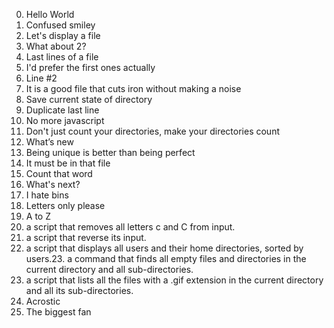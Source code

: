 0. Hello World
1. Confused smiley
2. Let's display a file
3. What about 2?
4. Last lines of a file
5. I'd prefer the first ones actually
6. Line #2
7. It is a good file that cuts iron without making a noise
8. Save current state of directory
9. Duplicate last line
10. No more javascript
11. Don't just count your directories, make your directories count
12. What’s new
13. Being unique is better than being perfect
14. It must be in that file
15. Count that word
16. What's next?
17. I hate bins
18. Letters only please
19. A to Z
20.  a script that removes all letters c and C from input.
21. a script that reverse its input.
22. a script that displays all users and their home directories, sorted by users.23. a command that finds all empty files and directories in the current directory and all sub-directories.
24. a script that lists all the files with a .gif extension in the current directory and all its sub-directories.
25. Acrostic
26. The biggest fan
